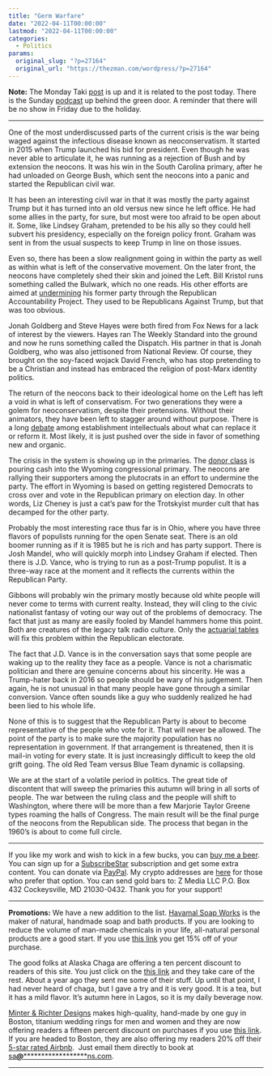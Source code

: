 ```yaml
---
title: "Germ Warfare"
date: "2022-04-11T00:00:00"
lastmod: "2022-04-11T00:00:00"
categories:
  - Politics
params:
  original_slug: "?p=27164"
  original_url: "https://thezman.com/wordpress/?p=27164"
---
```


**Note:** The Monday Taki
<a href="https://www.takimag.com/article/one-funeral-at-a-time/"
rel="noopener" target="_blank">post</a> is up and it is related to the
post today. There is the Sunday
<a href="https://www.subscribestar.com/posts/580708" rel="noopener"
target="_blank">podcast</a> up behind the green door. A reminder that
there will be no show in Friday due to the holiday.

------------------------------------------------------------------------

One of the most underdiscussed parts of the current crisis is the war
being waged against the infectious disease known as neoconservatism. It
started in 2015 when Trump launched his bid for president. Even though
he was never able to articulate it, he was running as a rejection of
Bush and by extension the neocons. It was his win in the South Carolina
primary, after he had unloaded on George Bush, which sent the neocons
into a panic and started the Republican civil war.

It has been an interesting civil war in that it was mostly the party
against Trump but it has turned into an old versus new since he left
office. He had some allies in the party, for sure, but most were too
afraid to be open about it. Some, like Lindsey Graham, pretended to be
his ally so they could hell subvert his presidency, especially on the
foreign policy front. Graham was sent in from the usual suspects to keep
Trump in line on those issues.

Even so, there has been a slow realignment going in within the party as
well as within what is left of the conservative movement. On the later
front, the neocons have completely shed their skin and joined the Left.
Bill Kristol runs something called the Bulwark, which no one reads. His
other efforts are aimed at
<a href="https://accountability.gop/" rel="noopener"
target="_blank">undermining</a> his former party through the Republican
Accountability Project. They used to be Republicans Against Trump, but
that was too obvious.

Jonah Goldberg and Steve Hayes were both fired from Fox News for a lack
of interest by the viewers. Hayes ran The Weekly Standard into the
ground and now he runs something called the Dispatch. His partner in
that is Jonah Goldberg, who was also jettisoned from National Review. Of
course, they brought on the soy-faced wojack David French, who has stop
pretending to be a Christian and instead has embraced the religion of
post-Marx identity politics.

The return of the neocons back to their ideological home on the Left has
left a void in what is left of conservatism. For two generations they
were a golem for neoconservatism, despite their pretensions. Without
their animators, they have been left to stagger around without purpose.
There is a long
[debate](https://newcriterion.com/issues/2022/1/the-fallacies-of-the-common-good)
among establishment intellectuals about what can replace it or reform
it. Most likely, it is just pushed over the side in favor of something
new and organic.

The crisis in the system is showing up in the primaries. The [donor
class](https://www.politico.com/newsletters/playbook/2022/04/11/scoop-liz-cheneys-record-fundraising-haul-00024356)
is pouring cash into the Wyoming congressional primary. The neocons are
rallying their supporters among the plutocrats in an effort to undermine
the party. The effort in Wyoming is based on getting registered
Democrats to cross over and vote in the Republican primary on election
day. In other words, Liz Cheney is just a cat’s paw for the Trotskyist
murder cult that has decamped for the other party.

Probably the most interesting race thus far is in Ohio, where you have
three flavors of populists running for the open Senate seat. There is an
old boomer running as if it is 1985 but he is rich and has party
support. There is Josh Mandel, who will quickly morph into Lindsey
Graham if elected. Then there is J.D. Vance, who is trying to run as a
post-Trump populist. It is a three-way race at the moment and it
reflects the currents within the Republican Party.

Gibbons will probably win the primary mostly because old white people
will never come to terms with current realty. Instead, they will cling
to the civic nationalist fantasy of voting our way out of the problems
of democracy. The fact that just as many are easily fooled by Mandel
hammers home this point. Both are creatures of the legacy talk radio
culture. Only the [actuarial
tables](https://www.takimag.com/article/one-funeral-at-a-time/) will fix
this problem within the Republican electorate.

The fact that J.D. Vance is in the conversation says that some people
are waking up to the reality they face as a people. Vance is not a
charismatic politician and there are genuine concerns about his
sincerity. He was a Trump-hater back in 2016 so people should be wary of
his judgement. Then again, he is not unusual in that many people have
gone through a similar conversion. Vance often sounds like a guy who
suddenly realized he had been lied to his whole life.

None of this is to suggest that the Republican Party is about to become
representative of the people who vote for it. That will never be
allowed. The point of the party is to make sure the majority population
has no representation in government. If that arrangement is threatened,
then it is mail-in voting for every state. It is just increasingly
difficult to keep the old grift going. The old Red Team versus Blue Team
dynamic is collapsing.

We are at the start of a volatile period in politics. The great tide of
discontent that will sweep the primaries this autumn will bring in all
sorts of people. The war between the ruling class and the people will
shift to Washington, where there will be more than a few Marjorie Taylor
Greene types roaming the halls of Congress. The main result will be the
final purge of the neocons from the Republican side. The process that
began in the 1960’s is about to come full circle.

------------------------------------------------------------------------

If you like my work and wish to kick in a few bucks, you can
<a href="https://www.buymeacoffee.com/mujolulu" rel="noopener"
target="_blank">buy me a beer</a>. You can sign up for a
<a href="https://www.subscribestar.com/the-z-blog" rel="noopener"
target="_blank">SubscribeStar</a> subscription and get some extra
content. You can donate via <a
href="https://www.paypal.com/donate/?cmd=_s-xclick&amp;hosted_button_id=UDAS2Q8JYA6CN&amp;source=url"
rel="noopener" target="_blank">PayPal</a>. My crypto addresses are
<a href="https://thezman.com/wordpress/?page_id=22713" rel="noopener"
target="_blank">here</a> for those who prefer that option. You can send
gold bars to: Z Media LLC P.O. Box 432 Cockeysville, MD 21030-0432.
Thank you for your support!

------------------------------------------------------------------------

**Promotions:** We have a new addition to the list.
<a href="https://havamalsoapworks.com/" rel="noopener"
target="_blank">Havamal Soap Works</a> is the maker of natural, handmade
soap and bath products. If you are looking to reduce the volume of
man-made chemicals in your life, all-natural personal products are a
good start. If you use
<a href="https://havamalsoapworks.com/discount/ZMAN" rel="noopener"
target="_blank">this link</a> you get 15% off of your purchase.

The good folks at Alaska Chaga are offering a ten percent discount to
readers of this site. You just click on the
<a href="https://alaskachaga.us/discount/ZMAN" rel="noopener noreferrer"
target="_blank">this link</a> and they take care of the rest. About a
year ago they sent me some of their stuff. Up until that point, I had
never heard of chaga, but I gave a try and it is very good. It is a tea,
but it has a mild flavor. It’s autumn here in Lagos, so it is my daily
beverage now.

<a href="https://www.minterandrichterdesigns.com/"
rel="noreferrer nofollow noopener" target="_blank">Minter &amp; Richter
Designs</a> makes high-quality, hand-made by one guy in Boston, titanium
wedding rings for men and women and they are now offering readers a
fifteen percent discount on purchases if you use
<a href="https://www.minterandrichterdesigns.com/discount/ZMAN"
rel="noreferrer nofollow noopener" target="_blank">this link</a>.
<span class="highlight"><span class="colour"><span class="font"><span class="size">If
you are headed to Boston, they are also offering my readers 20% off
their <a
href="https://www.airbnb.com/users/7988017/listings?user_id=7988017&amp;s=3"
rel="noopener noreferrer" target="_blank">5-star rated Airbnb</a>.  Just
email them directly to book at
<a href="mailto:sa***@*********************ns.com"
data-original-string="MG/O7LzKba9OpV6hamrwQw==cb7kRSDIAXekBHEOrz7joK/nJ1FJRbRHqlyYIW7ZFkx0vfhAybbySB/AutyD933z+eq"><span
class="apbct-email-encoder"
data-original-string="ONZ4jjyurYOBQnUyW9gm6g==cb7tTE4PWTF4SU/rSENXPuIKoeo0F0BlhRIw0hTmAJZCN6q5cDmK1K8NEOhLFNXsgZ5"
title="This contact has been encoded by Anti-Spam by CleanTalk. Click to decode. To finish the decoding make sure that JavaScript is enabled in your browser.">sa<span
class="apbct-blur">***</span>@<span
class="apbct-blur">*********************</span>ns.com</span></a>.</span></span></span></span>

------------------------------------------------------------------------
